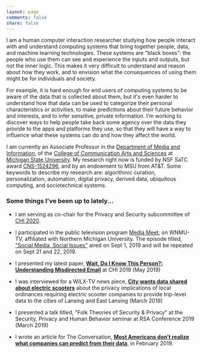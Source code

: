 ```yaml
---
layout: page
comments: false
share: false
---
```



I am a human computer interaction researcher studying how people interact with and understand computing systems that bring together people, data, and machine learning technologies. These systems are "black boxes": the people who use them can see and experience the inputs and outputs, but not the inner logic. This makes it very difficult to understand and reason about how they work, and to envision what the consequences of using them might be for individuals and society. 

For example, it is hard enough for end users of computing systems to be aware of the data that is collected about them, but it's even harder to understand how that data can be used to categorize their personal characteristics or activities, to make predictions about their future behavior and interests, and to infer sensitive, private information. I’m working to discover ways to help people take back some agency over the data they provide to the apps and platforms they use, so that they will have a way to influence what these systems can do and how they affect the world. 

I am currently an Associate Professor in the [Department of Media and Information](http://mi.msu.edu/), of the [College of Communication Arts and Sciences](http://cas.msu.edu/) at [Michigan State University](http://msu.edu/). My research right now is funded by NSF SaTC award [CNS-1524296](http://www.nsf.gov/awardsearch/showAward?AWD_ID=1524296), and by an endowment to MSU from AT&T. Some keywords to describe my research are: algorithmic curation, personalization, automation, digital privacy, derived data, ubiquitous computing, and sociotechnical systems.


### Some things I've been up to lately...

- I am serving as co-chair for the Privacy and Security subcommittee of [CHI 2020](https://chi2020.acm.org/authors/papers/selecting-a-subcommittee/#Privacy-Security).

- I participated in the public television program [Media Meet](https://wnmutv.nmu.edu/programs/media-meet/), on WNMU-TV, affiliated with Northern Michigan University. The episode titled, ["Social Media, Social Issues"](https://wnmuvideo.nmu.edu/video/social-media-social-issues-5xcv4w/) aired on Sept 1, 2019 and will be repeated on Sept 21 and 22, 2019.  

- I presented my latest paper, [**Wait, Do I Know This Person?: Understanding Misdirected Email**](http://bierdoctor.com/papers/rader_chi19.pdf) at CHI 2019 (May 2019)

- I was interviewed for a WILX-TV news piece, [**City wants data shared about electric scooters**](https://www.wilx.com/content/news/City-wants-data-shared-from-electric-scooters-507646781.html) about the privacy implications of local ordinances requiring electric scooter companies to provide trip-level data to the cities of Lansing and East Lansing (March 2019)

- I presented a talk titled, "Folk Theories of Security & Privacy" at the Security, Privacy and Human Behavior seminar at RSA Conference 2019 (March 2019)

- I wrote an article for The Conversation, [**Most Americans don’t realize what companies can predict from their data**](http://theconversation.com/most-americans-dont-realize-what-companies-can-predict-from-their-data-110760), in February 2019.


<!--
- I was interviewed for a WMMT news piece about smartphones and privacy risks, [**I-Team: Security experts say smartphone technology raises privacy concerns**](https://wwmt.com/news/i-team/i-team-security-experts-say-smartphone-technology-raises-privacy-concerns), in January 2019

- I appeared in a video for [Data Privacy Day](https://en.wikipedia.org/wiki/Data_Privacy_Day), [**Five Things you Might Not Know about Digital Privacy**](https://www.youtube.com/watch?v=Npv6z6-MjLw) (January 2019)

- I presented an invited talk at the University of Colorado Boulder's Information Science [INFO seminar](https://calendar.colorado.edu/event/info_seminar_emilee_rader_implications_of_beliefs_about_derived_personal_data) (November 2018)

- I presented an invited talk at the Indiana University Bloomington School of Informatics, Computing, and Engineering [SPICE Talk Series](https://spice.sice.indiana.edu/2018/11/02/spice-talk-series-features-professor-emilee-rader/) (October 2018)

- Presenting the latest paper from my algorithmic curation grant, [**Explanations as Mechanisms for Algorithmic Transparency**](http://bierdoctor.com/papers/rader_chi18.pdf), at CHI (April 2018)

- Presenting an invited talk at the University of Maryland College of Information Studies (April 2018)

- Presenting an invited talk at the Penn State University College of Information Sciences and Technology (March 2018)

- Presenting an invited talk at the University of Pittsburgh School of Computing and Information (February 2018)

- Presenting an invited talk at the University of Illinois School of Information Sciences (February 2018)

- Organizing and attending an [NSF-funded](https://www.nsf.gov/awardsearch/showAward?AWD_ID=1748381) [**Workshop on Trustworthy Algorithmic Decision-Making**](http://trustworthy-algorithms.org/) (December 2017)

- Attending the [**Bridging Industry and Academia to Tackle Responsible Research and Privacy Practices**](https://fpf.org/research-privacy-practices/) workshop at Facebook in New York (November 2017)

- Attending the [**Computing Research: Addressing National Priorities and Societal Needs 2017**](http://cra.org/ccc/events/computing-research-addressing-national-priorities-societal-needs-2017/) symposium in Washington DC (October 2017)

- Presenting an invited talk, **Conceptualizing Digital Privacy as a Social Dilemma**, at the [CSE Colloquia Series](https://engineering.wustl.edu/Events/Pages/CSE-Colloquia-Series-Emilee-Rader.aspx) at Washington University in St. Louis (October 2017)

- Presenting the latest paper from my privacy grant, [**The Importance of Visibility for Folk Theories of Sensor Data**](https://www.usenix.org/conference/soups2017/technical-sessions/presentation/rader), at SOUPS 2017 (July 2017)

- Presenting at the [**Workshop on Security and Human Behavior**](https://www.cl.cam.ac.uk/~rja14/shb17/) at the University of Cambridge (May 2017)
-->
